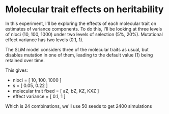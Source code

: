 # Molecular trait effects on heritability

In this experiment, I'll be exploring the effects of each molecular trait on estimates of variance components.
To do this, I'll be looking at three levels of nloci (10, 100, 1000) under two levels of selection (5%, 20%).
Mutational effect variance has two levels (0.1, 1).

The SLiM model considers three of the molecular traits as usual, but disables mutation in one of them, leading to the default value (1) being retained over time.

This gives:
- nloci = [ 10, 100, 1000 ]
- s = [ 0.05, 0.22 ]
- molecular trait fixed = [ aZ, bZ, KZ, KXZ ]
- effect variance = [ 0.1, 1 ]

Which is 24 combinations, we'll use 50 seeds to get 2400 simulations